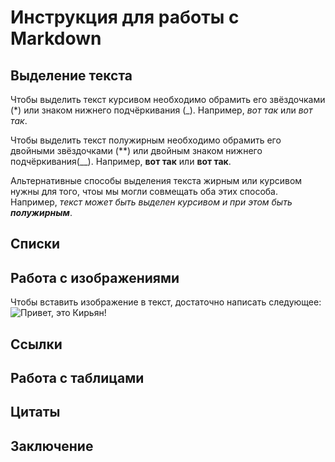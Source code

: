 # Инструкция для работы с Markdown

## Выделение текста

Чтобы выделить текст курсивом необходимо обрамить его звёздочками (*) или знаком нижнего подчёркивания (_). Например, *вот так* или _вот так_.

Чтобы выделить текст полужирным необходимо обрамить его двойными звёздочками (**) или двойным знаком нижнего подчёркивания(__). Например, **вот так**  или __вот так__.

Альтернативные способы выделения текста жирным или курсивом нужны для того, чтоы мы могли совмещать оба этих способа. Например, _текст может быть выделен курсивом и при этом быть **полужирным**_.

## Списки

## Работа с изображениями

Чтобы вставить изображение в текст, достаточно написать следующее:
![Привет, это Кирьян!]( Kir'yan_02.jpg)

## Ссылки

## Работа с таблицами

## Цитаты

## Заключение